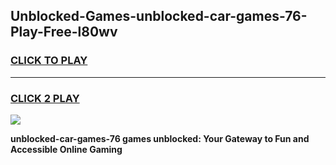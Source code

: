 
## Unblocked-Games-unblocked-car-games-76-Play-Free-l80wv
<h3>
<a href="https://premium76.site?title=unblocked-car-games-76&ref=10A">CLICK TO PLAY</a></h3>
<hr>

<h3>
<a href="https://premium76.site?title=unblocked-car-games-76&ref=10A">CLICK 2 PLAY</a>
  
</h3>

<a href="https://premium76.site?title=unblocked-car-games-76&ref=10A"><img src="https://clearcache.store/games.png"></a>


**unblocked-car-games-76 games unblocked: Your Gateway to Fun and Accessible Online Gaming**
